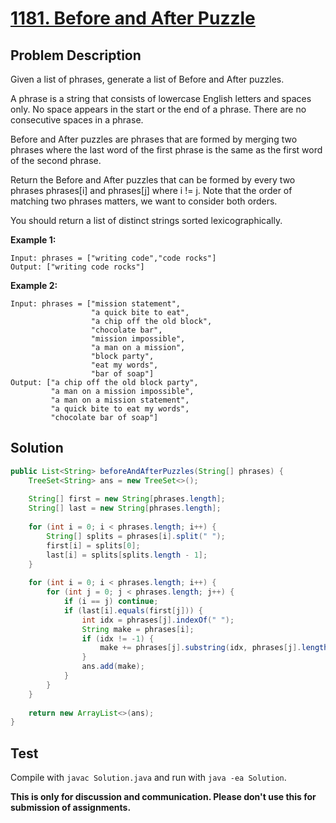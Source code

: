 # [1181. Before and After Puzzle][title]

## Problem Description

Given a list of phrases, generate a list of Before and After puzzles.

A phrase is a string that consists of lowercase English letters and spaces only. No space appears in the start or the end of a phrase. There are no consecutive spaces in a phrase.

Before and After puzzles are phrases that are formed by merging two phrases where the last word of the first phrase is the same as the first word of the second phrase.

Return the Before and After puzzles that can be formed by every two phrases phrases[i] and phrases[j] where i != j. Note that the order of matching two phrases matters, we want to consider both orders.

You should return a list of distinct strings sorted lexicographically.

**Example 1:**

```
Input: phrases = ["writing code","code rocks"]
Output: ["writing code rocks"]
```

**Example 2:**

```
Input: phrases = ["mission statement",
                  "a quick bite to eat",
                  "a chip off the old block",
                  "chocolate bar",
                  "mission impossible",
                  "a man on a mission",
                  "block party",
                  "eat my words",
                  "bar of soap"]
Output: ["a chip off the old block party",
         "a man on a mission impossible",
         "a man on a mission statement",
         "a quick bite to eat my words",
         "chocolate bar of soap"]
```

## Solution

```java
public List<String> beforeAndAfterPuzzles(String[] phrases) {
    TreeSet<String> ans = new TreeSet<>();
    
    String[] first = new String[phrases.length];
    String[] last = new String[phrases.length];
    
    for (int i = 0; i < phrases.length; i++) {
        String[] splits = phrases[i].split(" ");
        first[i] = splits[0];
        last[i] = splits[splits.length - 1];
    }
    
    for (int i = 0; i < phrases.length; i++) {
        for (int j = 0; j < phrases.length; j++) {
            if (i == j) continue;
            if (last[i].equals(first[j])) {
                int idx = phrases[j].indexOf(" ");
                String make = phrases[i];
                if (idx != -1) {
                    make += phrases[j].substring(idx, phrases[j].length());
                }
                ans.add(make);
            }
        }
    }
    
    return new ArrayList<>(ans);
}
```

## Test

Compile with `javac Solution.java` and run with `java -ea Solution`.

**This is only for discussion and communication. Please don't use this for submission of assignments.**

[title]: https://leetcode.com/problems/before-and-after-puzzle/